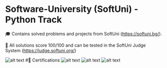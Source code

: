 # Software-University (SoftUni) - Python Track 
🎓 Contains solved problems and projects from SoftUni (https://softuni.bg/).

📝 All solutions score 100/100 and can be tested in the SoftUni Judge System (https://judge.softuni.org/)

![alt text](https://codeweek-s3.s3.amazonaws.com/event_picture/SoftUni-Logo-Flat.png)
#📜 Certifications
![alt text](https://user-images.githubusercontent.com/79607385/172675186-aa7990b5-1dbb-4500-88d9-9e86da1dd4c1.jpeg)
![alt text](https://user-images.githubusercontent.com/79607385/172675680-ca789f1a-0800-47f2-87a8-f5b69fefe19f.jpeg)
![alt text](https://user-images.githubusercontent.com/79607385/172675698-53a2e2f4-8d81-4538-9a16-f0f6d659b273.jpeg)
